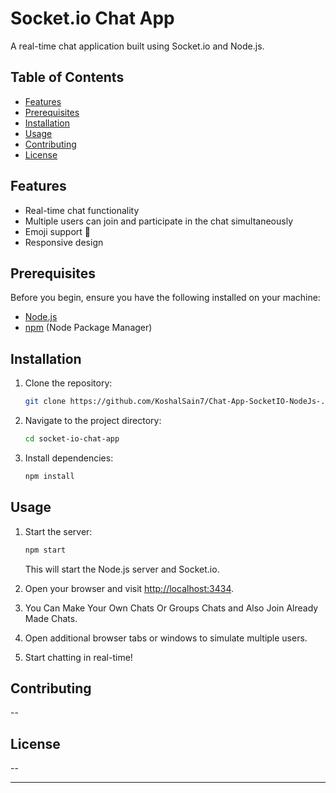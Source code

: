 # Socket.io Chat App

A real-time chat application built using Socket.io and Node.js.

## Table of Contents

- [Features](#features)
- [Prerequisites](#prerequisites)
- [Installation](#installation)
- [Usage](#usage)
- [Contributing](#contributing)
- [License](#license)

## Features

- Real-time chat functionality
- Multiple users can join and participate in the chat simultaneously
- Emoji support 🎉
- Responsive design

## Prerequisites

Before you begin, ensure you have the following installed on your machine:

- [Node.js](https://nodejs.org/)
- [npm](https://www.npmjs.com/) (Node Package Manager)

## Installation

1. Clone the repository:

   ```bash
   git clone https://github.com/KoshalSain7/Chat-App-SocketIO-NodeJs-.git
   ```

2. Navigate to the project directory:

   ```bash
   cd socket-io-chat-app
   ```

3. Install dependencies:

   ```bash
   npm install
   ```

## Usage

1. Start the server:

   ```bash
   npm start
   ```

   This will start the Node.js server and Socket.io.

2. Open your browser and visit [http://localhost:3434](http://localhost:3434).

3. You Can Make Your Own Chats Or Groups Chats and Also Join Already Made Chats.

4. Open additional browser tabs or windows to simulate multiple users.

5. Start chatting in real-time!

## Contributing

--

## License

--

---

